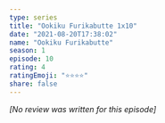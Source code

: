 ```yaml
---
type: series
title: "Ookiku Furikabutte 1x10"
date: "2021-08-20T17:38:02"
name: "Ookiku Furikabutte"
season: 1
episode: 10
rating: 4
ratingEmoji: "⭐️⭐️⭐️⭐️"
share: false
---
```


_[No review was written for this episode]_

